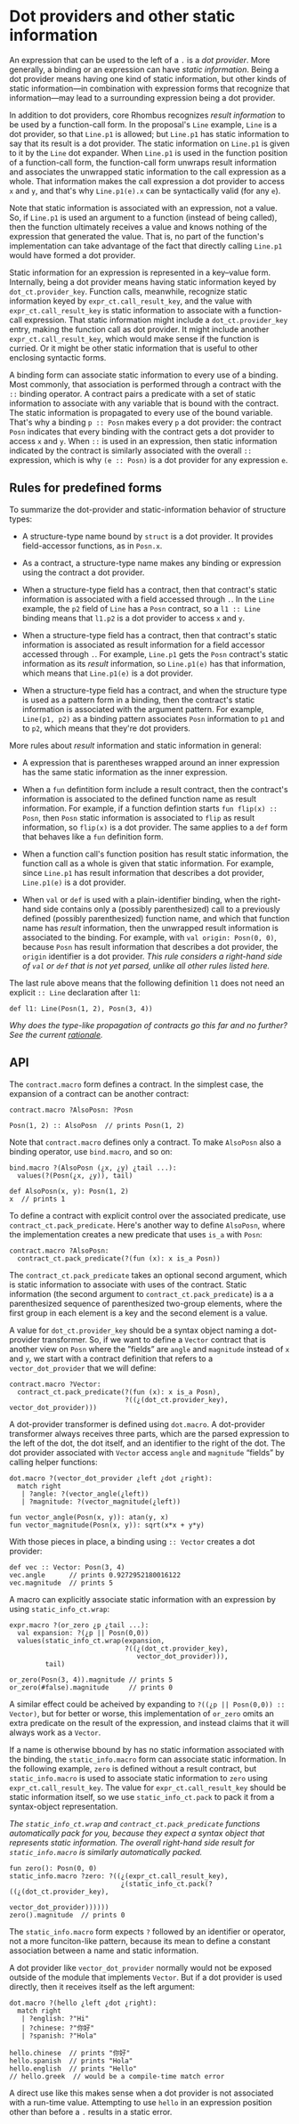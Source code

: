 # Dot providers and other static information

An expression that can be used to the left of a `.` is a _dot
provider_. More generally, a binding or an expression can have _static
information_. Being a dot provider means having one kind of static
information, but other kinds of static information—in combination with
expression forms that recognize that information—may lead to a
surrounding expression being a dot provider.

In addition to dot providers, core Rhombus recognizes _result
information_ to be used by a function-call form. In the proposal's
`Line` example, `Line` is a dot provider, so that `Line.p1` is
allowed; but `Line.p1` has static information to say that its result
is a dot provider. The static information on `Line.p1` is given to it
by the `Line` dot expander. When `Line.p1` is used in the function
position of a function-call form, the function-call form unwraps
result information and associates the unwrapped static information to
the call expression as a whole. That information makes the call
expression a dot provider to access `x` and `y`, and that's why
`Line.p1(e).x` can be syntactically valid (for any `e`).

Note that static information is associated with an expression, not a
value. So, if `Line.p1` is used an argument to a function (instead of
being called), then the function ultimately receives a value and knows
nothing of the expression that generated the value. That is, no part
of the function's implementation can take advantage of the fact that
directly calling `Line.p1` would have formed a dot provider.

Static information for an expression is represented in a key–value
form. Internally, being a dot provider means having static information
keyed by `dot_ct.provider_key`. Function calls, meanwhile, recognize
static information keyed by `expr_ct.call_result_key`, and the value
with `expr_ct.call_result_key` is static information to associate with
a function-call expression. That static information might include a
`dot_ct.provider_key` entry, making the function call as dot provider.
It might include another `expr_ct.call_result_key`, which would make
sense if the function is curried. Or it might be other static
information that is useful to other enclosing syntactic forms.

A binding form can associate static information to every use of a
binding. Most commonly, that association is performed through a
contract with the `::` binding operator. A contract pairs a predicate
with a set of static information to associate with any variable that is
bound with the contract. The static information is propagated to every
use of the bound variable. That's why a binding `p :: Posn` makes
every `p` a dot provider: the contract `Posn` indicates that every
binding with the contract gets a dot provider to access `x` and `y`.
When `::` is used in an expression, then static information indicated
by the contract is similarly associated with the overall `::`
expression, which is why `(e :: Posn)` is a dot provider for any
expression `e`.

## Rules for predefined forms

To summarize the dot-provider and static-information behavior of
structure types:

 * A structure-type name bound by `struct` is a dot provider. It
   provides field-accessor functions, as in `Posn.x`.

 * As a contract, a structure-type name makes any binding or
   expression using the contract a dot provider.

 * When a structure-type field has a contract, then that contract's
   static information is associated with a field accessed through `.`.
   In the `Line` example, the `p2` field of `Line` has a `Posn`
   contract, so a `l1 :: Line` binding means that `l1.p2` is a dot
   provider to access `x` and `y`.

 * When a structure-type field has a contract, then that contract's
   static information is associated as result information for a field
   accessor accessed through `.`. For example, `Line.p1` gets the
   `Posn` contract's static information as its _result_ information,
   so `Line.p1(e)` has that information, which means that `Line.p1(e)`
   is a dot provider.

 * When a structure-type field has a contract, and when the structure
   type is used as a pattern form in a binding, then the contract's
   static information is associated with the argument pattern. For
   example, `Line(p1, p2)` as a binding pattern associates `Posn`
   information to `p1` and to `p2`, which means that they're dot
   providers.
   
More rules about _result_ information and static information in general:

 * A expression that is parentheses wrapped around an inner expression
   has the same static information as the inner expression.

 * When a `fun` defintition form include a result contract, then the
   contract's information is associated to the defined function name
   as result information. For example, if a function defintion starts
   `fun flip(x) :: Posn`, then `Posn` static information is associated
   to `flip` as result information, so `flip(x)` is a dot provider.
   The same applies to a `def` form that behaves like a `fun`
   definition form.

 * When a function call's function position has result static
   information, the function call as a whole is given that static
   information. For example, since `Line.p1` has result information
   that describes a dot provider, `Line.p1(e)` is a dot provider.

 * When `val` or `def` is used with a plain-identifier binding, when the
   right-hand side contains only a (possibly parenthesized) call to a
   previously defined (possibly parenthesized) function name, and
   which that function name has _result_ information, then the
   unwrapped result information is
   associated to the binding. For example, with `val origin: Posn(0,
   0)`, because `Posn` has result information that describes a dot
   provider, the `origin` identifier is a dot provider. _This rule
   considers a right-hand side of `val` or `def` that is not yet
   parsed, unlike all other rules listed here._

The last rule above means that the following definition `l1` does not
need an explicit `:: Line` declaration after `l1`:

```
def l1: Line(Posn(1, 2), Posn(3, 4))
```

_Why does the type-like propagation of contracts go this far and no
 further? See the current
 [rationale](0000-rhombus.md#rationale-and-alternatives)._


## API

The `contract.macro` form defines a contract. In the simplest case,
the expansion of a contract can be another contract:

```
contract.macro ?AlsoPosn: ?Posn

Posn(1, 2) :: AlsoPosn  // prints Posn(1, 2)
```

Note that `contract.macro` defines only a contract. To make `AlsoPosn`
also a binding operator, use `bind.macro`, and so on:

```
bind.macro ?(AlsoPosn (¿x, ¿y) ¿tail ...):
  values(?(Posn(¿x, ¿y)), tail)

def AlsoPosn(x, y): Posn(1, 2)
x  // prints 1
```

To define a contract with explicit control over the associated
predicate, use `contract_ct.pack_predicate`. Here's another way to
define `AlsoPosn`, where the implementation creates a new predicate
that uses `is_a` with `Posn`:

```
contract.macro ?AlsoPosn:
  contract_ct.pack_predicate(?(fun (x): x is_a Posn))
```

The `contract_ct.pack_predicate` takes an optional second argument,
which is static information to associate with uses of the contract.
Static information (the second argument to
`contract_ct.pack_predicate`) is a a parenthesized sequence of
parenthesized two-group elements, where the first group in each
element is a key and the second element is a value.

A value for `dot_ct.provider_key` should be a syntax object naming a
dot-provider transformer. So, if we want to define a `Vector` contract
that is another view on `Posn` where the ”fields” are `angle` and
`magnitude` instead of `x` and `y`, we start with a contract
definition that refers to a `vector_dot_provider` that we will define:

```
contract.macro ?Vector:
  contract_ct.pack_predicate(?(fun (x): x is_a Posn),
                             ?((¿(dot_ct.provider_key), vector_dot_provider)))
```

A dot-provider transformer is defined using `dot.macro`. A
dot-provider transformer always receives three parts, which are the
parsed expression to the left of the dot, the dot itself, and an
identifier to the right of the dot. The dot provider associated with
`Vector` access `angle` and `magnitude` “fields” by calling helper
functions:

```
dot.macro ?(vector_dot_provider ¿left ¿dot ¿right):
  match right
   | ?angle: ?(vector_angle(¿left))
   | ?magnitude: ?(vector_magnitude(¿left))

fun vector_angle(Posn(x, y)): atan(y, x)
fun vector_magnitude(Posn(x, y)): sqrt(x*x + y*y)
```

With those pieces in place, a binding using `:: Vector` creates a dot
provider:

```
def vec :: Vector: Posn(3, 4)
vec.angle      // prints 0.9272952180016122
vec.magnitude  // prints 5
```

A macro can explicitly associate static information with an expression
by using `static_info_ct.wrap`:

```
expr.macro ?(or_zero ¿p ¿tail ...):
  val expansion: ?(¿p || Posn(0,0))
  values(static_info_ct.wrap(expansion,
                             ?((¿(dot_ct.provider_key),
                                vector_dot_provider))),
         tail)
  
or_zero(Posn(3, 4)).magnitude // prints 5
or_zero(#false).magnitude     // prints 0
```

A similar effect could be acheived by expanding to `?((¿p ||
Posn(0,0)) :: Vector)`, but for better or worse, this implementation
of `or_zero` omits an extra predicate on the result of the expression,
and instead claims that it will always work as a `Vector`.

If a name is otherwise bbound by has no static information associated
with the binding, the `static_info.macro` form can associate static
information. In the following example, `zero` is defined without a
result contract, but `static_info.macro` is used to associate static
information to `zero` using `expr_ct.call_result_key`. The value for
`expr_ct.call_result_key` should be static information itself, so we
use `static_info_ct.pack` to pack it from a syntax-object
representation.

_The `static_info_ct.wrap` and `contract_ct.pack_predicate` functions
automatically pack for you, because they expect a syntax object that
represents static information. The overall right-hand side result for
`static_info.macro` is similarly automatically packed._

```
fun zero(): Posn(0, 0)
static_info.macro ?zero: ?((¿(expr_ct.call_result_key),
                            ¿(static_info_ct.pack(?((¿(dot_ct.provider_key),
                                                     vector_dot_provider))))))
zero().magnitude  // prints 0
```

The `static_info.macro` form expects `?` followed by an
identifier or operator, not a more funciton-like pattern, because its
mean to define a constant association between a name and static
information.


A dot provider like `vector_dot_provider` normally would not be
exposed outside of the module that implements `Vector`. But if a dot
provider is used directly, then it receives itself as the left
argument:

```
dot.macro ?(hello ¿left ¿dot ¿right):
  match right
   | ?english: ?"Hi"
   | ?chinese: ?"你好"
   | ?spanish: ?"Hola"

hello.chinese  // prints "你好"
hello.spanish  // prints "Hola"
hello.english  // prints "Hello"
// hello.greek  // would be a compile-time match error
```

A direct use like this makes sense when a dot provider is not
associated with a run-time value. Attempting to use `hello` in an
expression position other than before a `.` results in a static error.
